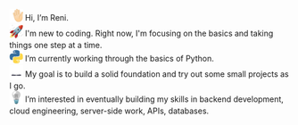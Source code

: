 <sub> <img src="https://github.com/ReniGG/ReniGG/blob/main/wave.gif" width="25"> </sub> Hi, I’m Reni. <br>
<sub> <img src="https://github.com/ReniGG/ReniGG/blob/main/rocket.gif" width="25"> </sub> I'm new to coding. Right now, I'm focusing on the basics and taking things one step at a time. <br>
<sub> <img src="https://github.com/ReniGG/ReniGG/blob/main/python.gif" width="25"> </sub> I’m currently working through the basics of Python. <br>
<sub> <img src="https://github.com/ReniGG/ReniGG/blob/main/Animation%20-%201730878537345.gif" width="25"> </sub>  My goal is to build a solid foundation and try out some small projects as I go. <br>
<sub> <img src="https://github.com/ReniGG/ReniGG/blob/main/bulb.gif" width="25"> </sub> I’m interested in eventually building my skills in backend development, cloud engineering, server-side work, APIs, databases.


<!---
ReniGG/ReniGG is a ✨ special ✨ repository because its `README.md` (this file) appears on your GitHub profile.
You can click the Preview link to take a look at your changes.
--->
